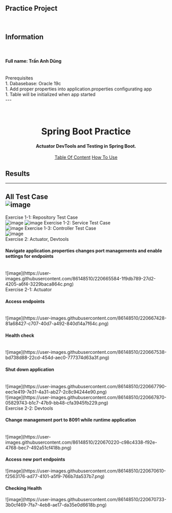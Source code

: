 <a>Practice Project</a>
<br/>
---
<br/>
<h2>Information</h2>
<br/>
<h4>Full name: Trần Anh Dũng</h4>
<br/>
<a>Prerequisites</a>
<br/>
1. Dabasebase: Oracle 19c<br/>
1. Add proper properties into application.properties configurating app <br/>
1. Table will be initialized when app started <br/>
---
<h1 align="center">
  <br>
  Spring Boot Practice
  <br>
</h1>
<h4 align="center">Actuator DevTools and Testing in Spring Boot.</h4>

<p align="center">
  <a href="#table-of-contents">Table Of Content</a>
  <a href="#how-to-use">How To Use</a>
</p>

## Results
---
<a fontWeight="bold">All Test Case</a>
<br>
![image](https://user-images.githubusercontent.com/86148510/220664679-926c21d4-b678-408d-8d7d-299d082c5603.png)
<br>
---
<a>Exercise 1-1: Repository Test Case</a>
<br/>
![image](https://user-images.githubusercontent.com/86148510/220665584-1f9db789-27d2-4205-a6f4-3229baca864c.png)
![image](https://user-images.githubusercontent.com/86148510/220665698-f7d835e5-7840-4a1e-bfc4-5f245cc7f63f.png)
<a>Exercise 1-2: Service Test Case</a>
<br/>
 ![image](https://user-images.githubusercontent.com/86148510/220666024-16a3e0f7-217d-4cc1-a79a-d08095bae451.png)
<a>Exercise 1-3: Controller Test Case</a>
<br>
 ![image](https://user-images.githubusercontent.com/86148510/220666338-2329c3e0-f5dc-47ba-89ac-067f8be614f9.png)
<br>
<a>Exercise 2: Actuator, Devtools</a>
<br/>
<h4>Navigate application.properties changes port managements and enable settings for endpoints</h4>
<br>
 ![image](https://user-images.githubusercontent.com/86148510/220665584-1f9db789-27d2-4205-a6f4-3229baca864c.png)
<br>
<a>Exercise 2-1: Actuator</a>
<br/>
<h4>Access endpoints</h4>
<br/>
 ![image](https://user-images.githubusercontent.com/86148510/220667428-81a68427-c707-40d7-a492-840d14a7f64c.png)
<br/>
<h4>Health check</h4>
<br/>
 ![image](https://user-images.githubusercontent.com/86148510/220667538-bd738d88-22cd-454d-aec0-777374d63a3f.png)
<br/>
<h4>Shut down application</h4>
<br/>
 ![image](https://user-images.githubusercontent.com/86148510/220667790-eec1e419-7e31-4a31-ab27-2c8c94244e90.png)
<br/>
 ![image](https://user-images.githubusercontent.com/86148510/220667870-05829743-b1c7-47b9-bb48-cfa3945fb229.png)
<br/>
<a>Exercise 2-2: Devtools</a>
<br/>
<h4>Change management port to 8091 while runtime application</h4>
<br/>
 ![image](https://user-images.githubusercontent.com/86148510/220670220-c98c4338-f92e-4768-bec7-492a51cf418b.png)
<h4>Access new port endpoints</h4>
 ![image](https://user-images.githubusercontent.com/86148510/220670610-f2563176-ad77-4101-a5f9-766b7da537b7.png)
<h4>Checking Health</h4>
 ![image](https://user-images.githubusercontent.com/86148510/220670733-3b0cf469-7fa7-4eb8-ae17-da35e0d6618b.png)
